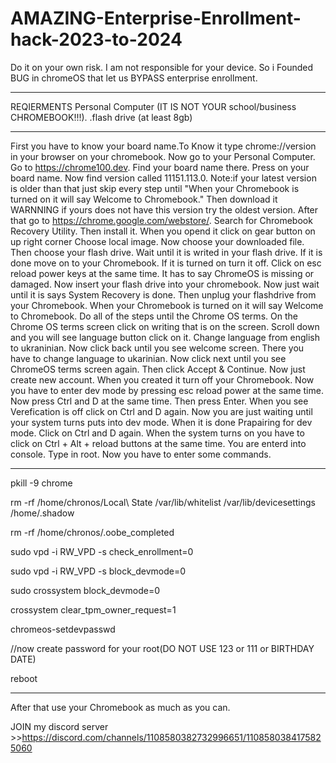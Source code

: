 # AMAZING-Enterprise-Enrollment-hack-2023-to-2024
Do it on your own risk. I am not responsible for your device.
So i Founded BUG in chromeOS that let us BYPASS enterprise enrollment.
________________________________________________________________
REQIERMENTS
Personal Computer (IT IS NOT YOUR school/business CHROMEBOOK!!!).
.flash drive (at least 8gb)
________________________________________________________________
First you have to know your board name.To Know it type chrome://version in your browser on your chromebook.
Now go to your Personal Computer.
Go to https://chrome100.dev.
Find your board name there.
Press on your board name. 
Now find version called 11151.113.0.
Note:if your latest version is older than that just skip every step until "When your Chromebook is turned on it will say Welcome to Chromebook."
Then download it
WARNNING if yours does not have this version try the oldest version.
After that go to https://chrome.google.com/webstore/.
Search for Chromebook Recovery Utility.
Then install it.
When you opend it click on gear button on up right corner
Choose local image.
Now choose your downloaded file. 
Then choose your flash drive.
Wait until it is writed in your flash drive.
If it is done move on to your Chromebook.
If it is turned on turn it off.
Click on esc reload power keys at the same time.
It has to say ChromeOS is missing or damaged.
Now insert your flash drive into your chromebook.
Now just wait until it is says System Recovery is done.
Then unplug your flashdrive from your Chromebook.
When your Chromebook is turned on it will say Welcome to Chromebook.
Do all of the steps until the Chrome OS terms.
On the Chrome OS terms screen click on writing that is on the screen.
Scroll down and you will see language button click on it.
Change language from english to ukraninian.
Now click back until you see welcome screen.
There you have to change language to ukarinian.
Now click next until you see ChromeOS terms screen again.
Then click Accept & Continue.
Now just create new account.
When you created it turn off your Chromebook.
Now you have to enter dev mode by pressing esc reload power at the same time.
Now press Ctrl and D at the same time.
Then press Enter.
When you see Verefication is off click on Ctrl and D again. 
Now you are just waiting until your system turns puts into dev mode.
When it is done Prapairing for dev mode.
Click on Ctrl and D again.
When the system turns on you have to click on Ctrl + Alt + reload buttons at the same time.
You are enterd into console.
Type in root.
Now you have to enter some commands.
_______________________________________
pkill -9 chrome 

rm -rf /home/chronos/Local\ State /var/lib/whitelist /var/lib/devicesettings /home/.shadow



rm -rf /home/chronos/.oobe_completed



sudo vpd -i RW_VPD -s check_enrollment=0


sudo vpd -i RW_VPD -s block_devmode=0



sudo crossystem block_devmode=0



crossystem clear_tpm_owner_request=1


chromeos-setdevpasswd 

//now create password for your root(DO NOT USE 123 or 111 or BIRTHDAY DATE)


reboot


_______________________________________


After that use your Chromebook as much as you can.

JOIN my discord server >>https://discord.com/channels/1108580382732996651/1108580384175825060

